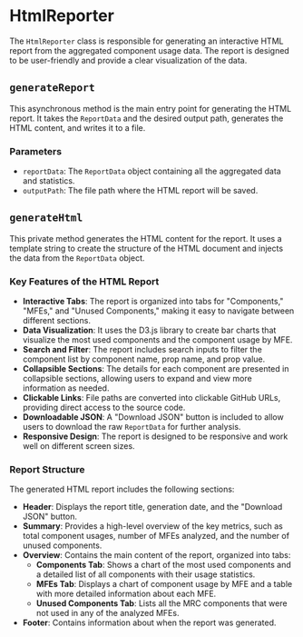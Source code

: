# HtmlReporter

The `HtmlReporter` class is responsible for generating an interactive HTML report from the aggregated component usage data. The report is designed to be user-friendly and provide a clear visualization of the data.

## `generateReport`

This asynchronous method is the main entry point for generating the HTML report. It takes the `ReportData` and the desired output path, generates the HTML content, and writes it to a file.

### Parameters

- `reportData`: The `ReportData` object containing all the aggregated data and statistics.
- `outputPath`: The file path where the HTML report will be saved.

## `generateHtml`

This private method generates the HTML content for the report. It uses a template string to create the structure of the HTML document and injects the data from the `ReportData` object.

### Key Features of the HTML Report

- **Interactive Tabs**: The report is organized into tabs for "Components," "MFEs," and "Unused Components," making it easy to navigate between different sections.
- **Data Visualization**: It uses the D3.js library to create bar charts that visualize the most used components and the component usage by MFE.
- **Search and Filter**: The report includes search inputs to filter the component list by component name, prop name, and prop value.
- **Collapsible Sections**: The details for each component are presented in collapsible sections, allowing users to expand and view more information as needed.
- **Clickable Links**: File paths are converted into clickable GitHub URLs, providing direct access to the source code.
- **Downloadable JSON**: A "Download JSON" button is included to allow users to download the raw `ReportData` for further analysis.
- **Responsive Design**: The report is designed to be responsive and work well on different screen sizes.

### Report Structure

The generated HTML report includes the following sections:

- **Header**: Displays the report title, generation date, and the "Download JSON" button.
- **Summary**: Provides a high-level overview of the key metrics, such as total component usages, number of MFEs analyzed, and the number of unused components.
- **Overview**: Contains the main content of the report, organized into tabs:
  - **Components Tab**: Shows a chart of the most used components and a detailed list of all components with their usage statistics.
  - **MFEs Tab**: Displays a chart of component usage by MFE and a table with more detailed information about each MFE.
  - **Unused Components Tab**: Lists all the MRC components that were not used in any of the analyzed MFEs.
- **Footer**: Contains information about when the report was generated.
